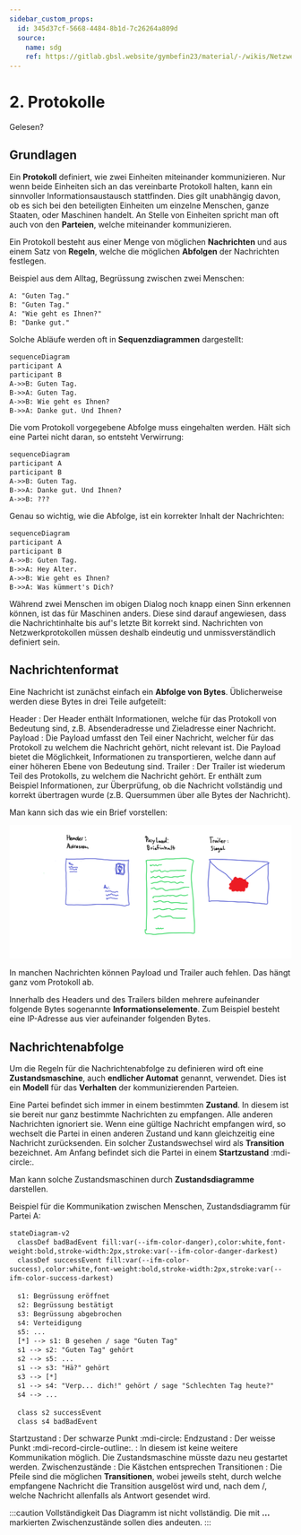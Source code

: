 ```yaml
---
sidebar_custom_props:
  id: 345d37cf-5668-4484-8b1d-7c26264a809d
  source:
    name: sdg
    ref: https://gitlab.gbsl.website/gymbefin23/material/-/wikis/Netzwerke/Protokolle
---
```


# 2. Protokolle

<Answer type="state" webKey="f85a0abb-6385-4267-b36f-906450b4ba76">Gelesen?</Answer>

## Grundlagen

Ein **Protokoll** definiert, wie zwei Einheiten miteinander kommunizieren. Nur wenn beide Einheiten sich an das vereinbarte Protokoll halten, kann ein sinnvoller Informationsaustausch stattfinden. Dies gilt unabhängig davon, ob es sich bei den beteiligten Einheiten um einzelne Menschen, ganze Staaten, oder Maschinen handelt. An Stelle von Einheiten spricht man oft auch von den **Parteien**, welche miteinander kommunizieren.

Ein Protokoll besteht aus einer Menge von möglichen **Nachrichten** und aus einem Satz von **Regeln**, welche die möglichen **Abfolgen** der Nachrichten festlegen.

Beispiel aus dem Alltag, Begrüssung zwischen zwei Menschen:

```
A: "Guten Tag."
B: "Guten Tag."
A: "Wie geht es Ihnen?"
B: "Danke gut."
```
Solche Abläufe werden oft in **Sequenzdiagrammen** dargestellt:

```mermaid
sequenceDiagram
participant A
participant B
A->>B: Guten Tag.
B->>A: Guten Tag.
A->>B: Wie geht es Ihnen?
B->>A: Danke gut. Und Ihnen?
```

Die vom Protokoll vorgegebene Abfolge muss eingehalten werden. Hält sich eine Partei nicht daran, so entsteht Verwirrung:

```mermaid
sequenceDiagram
participant A
participant B
A->>B: Guten Tag.
B->>A: Danke gut. Und Ihnen?
A->>B: ???
```

Genau so wichtig, wie die Abfolge, ist ein korrekter Inhalt der Nachrichten:

```mermaid
sequenceDiagram
participant A
participant B
A->>B: Guten Tag.
B->>A: Hey Alter.
A->>B: Wie geht es Ihnen?
B->>A: Was kümmert's Dich?
```

Während zwei Menschen im obigen Dialog noch knapp einen Sinn erkennen können, ist das für Maschinen anders. Diese sind darauf angewiesen, dass die Nachrichtinhalte bis auf's letzte Bit korrekt sind.
Nachrichten von Netzwerkprotokollen müssen deshalb eindeutig und unmissverständlich definiert sein.

## Nachrichtenformat

Eine Nachricht ist zunächst einfach ein **Abfolge von Bytes**. Üblicherweise werden diese Bytes in drei Teile aufgeteilt:

Header
: Der Header enthält Informationen, welche für das Protokoll von Bedeutung sind, z.B. Absenderadresse und Zieladresse einer Nachricht.
Payload
: Die Payload umfasst den Teil einer Nachricht, welcher für das Protokoll zu welchem die Nachricht gehört, nicht relevant ist. Die Payload bietet die Möglichkeit, Informationen zu transportieren, welche dann auf einer höheren Ebene von Bedeutung sind.
Trailer
: Der Trailer ist wiederum Teil des Protokolls, zu welchem die Nachricht gehört. Er enthält zum Beispiel Informationen, zur Überprüfung, ob die Nachricht vollständig und korrekt übertragen wurde (z.B. Quersummen über alle Bytes der Nachricht).

Man kann sich das wie ein Brief vorstellen:

![Brief](images/Brief.png)

In manchen Nachrichten können Payload und Trailer auch fehlen. Das hängt ganz vom Protokoll ab.

Innerhalb des Headers und des Trailers bilden mehrere aufeinander folgende Bytes sogenannte **Informationselemente**. Zum Beispiel besteht eine IP-Adresse aus vier aufeinander folgenden Bytes.

## Nachrichtenabfolge
Um die Regeln für die Nachrichtenabfolge zu definieren wird oft eine **Zustandsmaschine**, auch **endlicher Automat** genannt, verwendet. Dies ist ein **Modell** für das **Verhalten** der kommunizierenden Parteien.

Eine Partei befindet sich immer in einem bestimmten **Zustand**. In diesem ist sie bereit nur ganz bestimmte Nachrichten zu empfangen. Alle anderen Nachrichten ignoriert sie. Wenn eine gültige Nachricht empfangen wird, so wechselt die Partei in einen anderen Zustand und kann gleichzeitig eine Nachricht zurücksenden. Ein solcher Zustandswechsel wird als **Transition** bezeichnet. Am Anfang befindet sich die Partei in einem **Startzustand** :mdi-circle:.

Man kann solche Zustandsmaschinen durch **Zustandsdiagramme** darstellen.

Beispiel für die Kommunikation zwischen Menschen, Zustandsdiagramm für Partei A:

```mermaid
stateDiagram-v2
  classDef badBadEvent fill:var(--ifm-color-danger),color:white,font-weight:bold,stroke-width:2px,stroke:var(--ifm-color-danger-darkest)
  classDef successEvent fill:var(--ifm-color-success),color:white,font-weight:bold,stroke-width:2px,stroke:var(--ifm-color-success-darkest)

  s1: Begrüssung eröffnet
  s2: Begrüssung bestätigt
  s3: Begrüssung abgebrochen
  s4: Verteidigung
  s5: ...
  [*] --> s1: B gesehen / sage "Guten Tag"
  s1 --> s2: "Guten Tag" gehört
  s2 --> s5: ...
  s1 --> s3: "Hä?" gehört
  s3 --> [*]
  s1 --> s4: "Verp... dich!" gehört / sage "Schlechten Tag heute?"
  s4 --> ... 

  class s2 successEvent
  class s4 badBadEvent
```

Startzustand
: Der schwarze Punkt :mdi-circle:
Endzustand
: Der weisse Punkt :mdi-record-circle-outline:.
: In diesem ist keine weitere Kommunikation möglich. Die Zustandsmaschine müsste dazu neu gestartet werden.
Zwischenzustände
: Die Kästchen entsprechen
Transitionen
: Die Pfeile sind die möglichen **Transitionen**, wobei jeweils steht, durch welche empfangene Nachricht die Transition ausgelöst wird und, nach dem /, welche Nachricht allenfalls als Antwort gesendet wird.

:::caution Vollständigkeit
Das Diagramm ist nicht vollständig. Die mit __...__ markierten Zwischenzustände sollen dies andeuten.
:::

